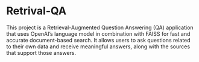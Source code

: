 # Retrival-QA
This project is a Retrieval-Augmented Question Answering (QA) application that uses OpenAI’s language model in combination with FAISS for fast and accurate document-based search. It allows users to ask questions related to their own data and receive meaningful answers, along with the sources that support those answers.
